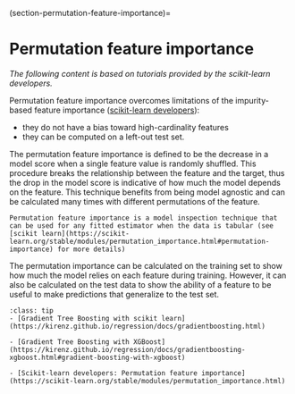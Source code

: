 (section-permutation-feature-importance)=
# Permutation feature importance

*The following content is based on tutorials provided by the scikit-learn developers.*

Permutation feature importance overcomes limitations of the impurity-based feature importance ([scikit-learn developers](https://scikit-learn.org/stable/auto_examples/ensemble/plot_forest_importances.html)): 
  - they do not have a bias toward high-cardinality features
  - they can be computed on a left-out test set.

The permutation feature importance is defined to be the decrease in a model score when a single feature value is randomly shuffled. This procedure breaks the relationship between the feature and the target, thus the drop in the model score is indicative of how much the model depends on the feature. This technique benefits from being model agnostic and can be calculated many times with different permutations of the feature.

```{note}
Permutation feature importance is a model inspection technique that can be used for any fitted estimator when the data is tabular (see [scikit learn](https://scikit-learn.org/stable/modules/permutation_importance.html#permutation-importance) for more details) 
```

 The permutation importance can be calculated on the training set to show how much the model relies on each feature during training. However, it can also be calculated on the test data to show the ability of a feature to be useful to make predictions that generalize to the test set.

```{admonition} Resources
:class: tip
- [Gradient Tree Boosting with scikit learn](https://kirenz.github.io/regression/docs/gradientboosting.html)

- [Gradient Tree Boosting with XGBoost](https://kirenz.github.io/regression/docs/gradientboosting-xgboost.html#gradient-boosting-with-xgboost)

- [Scikit-learn developers: Permutation feature importance](https://scikit-learn.org/stable/modules/permutation_importance.html)
```